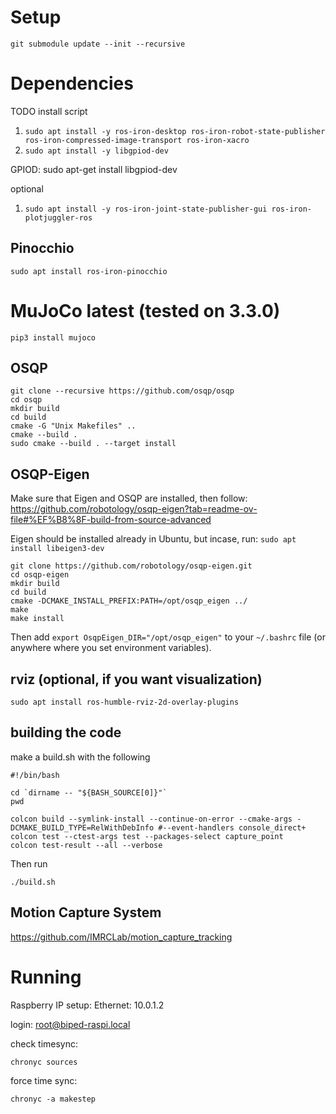 # Setup

`git submodule update --init --recursive`

# Dependencies

TODO install script

1. `sudo apt install -y ros-iron-desktop ros-iron-robot-state-publisher ros-iron-compressed-image-transport ros-iron-xacro`
1. `sudo apt install -y libgpiod-dev`

GPIOD:
sudo apt-get install libgpiod-dev

optional
1. `sudo apt install -y ros-iron-joint-state-publisher-gui ros-iron-plotjuggler-ros`

## Pinocchio
```
sudo apt install ros-iron-pinocchio
```

# MuJoCo latest (tested on 3.3.0)
```
pip3 install mujoco
```

## OSQP
```
git clone --recursive https://github.com/osqp/osqp
cd osqp
mkdir build
cd build
cmake -G "Unix Makefiles" ..
cmake --build .
sudo cmake --build . --target install
```

## OSQP-Eigen
Make sure that Eigen and OSQP are installed, then follow: https://github.com/robotology/osqp-eigen?tab=readme-ov-file#%EF%B8%8F-build-from-source-advanced

Eigen should be installed already in Ubuntu, but incase, run: `sudo apt install libeigen3-dev`
```
git clone https://github.com/robotology/osqp-eigen.git
cd osqp-eigen
mkdir build
cd build
cmake -DCMAKE_INSTALL_PREFIX:PATH=/opt/osqp_eigen ../
make
make install
```
Then add `export OsqpEigen_DIR="/opt/osqp_eigen"` to your `~/.bashrc` file (or anywhere where you set environment variables).

## rviz (optional, if you want visualization)
```
sudo apt install ros-humble-rviz-2d-overlay-plugins
```

## building the code
make a build.sh with the following
```
#!/bin/bash                                                                                      
                                                                                                 
cd `dirname -- "${BASH_SOURCE[0]}"`                                                              
pwd                                                                                              
                                                                                                 
colcon build --symlink-install --continue-on-error --cmake-args -DCMAKE_BUILD_TYPE=RelWithDebInfo #--event-handlers console_direct+
colcon test --ctest-args test --packages-select capture_point
colcon test-result --all --verbose
```

Then run
```
./build.sh
```

## Motion Capture System

https://github.com/IMRCLab/motion_capture_tracking

# Running

Raspberry IP setup:
Ethernet: 10.0.1.2

login: root@biped-raspi.local

check timesync:
```
chronyc sources
```

force time sync:
```
chronyc -a makestep
```
